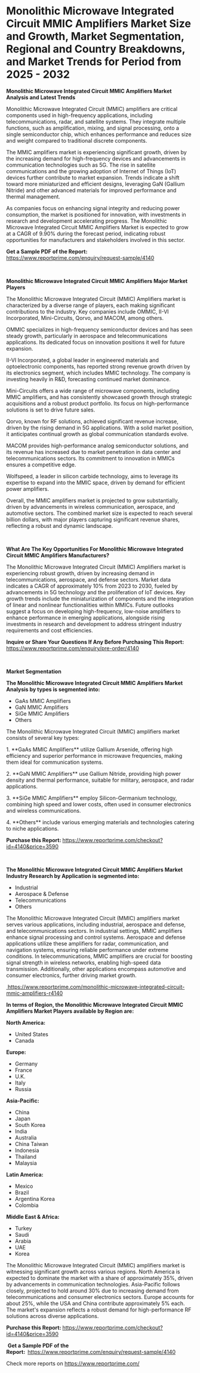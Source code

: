 <p><h1>Monolithic Microwave Integrated Circuit MMIC Amplifiers Market Size and Growth, Market Segmentation, Regional and Country Breakdowns, and Market Trends for Period from 2025 -  2032</h1></p><p><strong>Monolithic Microwave Integrated Circuit MMIC Amplifiers Market Analysis and Latest Trends</strong></p>
<p><p>Monolithic Microwave Integrated Circuit (MMIC) amplifiers are critical components used in high-frequency applications, including telecommunications, radar, and satellite systems. They integrate multiple functions, such as amplification, mixing, and signal processing, onto a single semiconductor chip, which enhances performance and reduces size and weight compared to traditional discrete components.</p><p>The MMIC amplifiers market is experiencing significant growth, driven by the increasing demand for high-frequency devices and advancements in communication technologies such as 5G. The rise in satellite communications and the growing adoption of Internet of Things (IoT) devices further contribute to market expansion. Trends indicate a shift toward more miniaturized and efficient designs, leveraging GaN (Gallium Nitride) and other advanced materials for improved performance and thermal management.</p><p>As companies focus on enhancing signal integrity and reducing power consumption, the market is positioned for innovation, with investments in research and development accelerating progress. The Monolithic Microwave Integrated Circuit MMIC Amplifiers Market is expected to grow at a CAGR of 9.90% during the forecast period, indicating robust opportunities for manufacturers and stakeholders involved in this sector.</p></p>
<p><strong>Get a Sample PDF of the Report:&nbsp;</strong> <a href="https://www.reportprime.com/enquiry/request-sample/4140?utm_campaign=2760&utm_medium=2&utm_source=Github&utm_content=ia&utm_term=18032025&utm_id=monolithic-microwave-integrated-circuit-mmic-amplifiers">https://www.reportprime.com/enquiry/request-sample/4140</a></p>
<p>&nbsp;</p>
<p><strong>Monolithic Microwave Integrated Circuit MMIC Amplifiers Major Market Players</strong></p>
<p><p>The Monolithic Microwave Integrated Circuit (MMIC) Amplifiers market is characterized by a diverse range of players, each making significant contributions to the industry. Key companies include OMMIC, II-VI Incorporated, Mini-Circuits, Qorvo, and MACOM, among others. </p><p>OMMIC specializes in high-frequency semiconductor devices and has seen steady growth, particularly in aerospace and telecommunications applications. Its dedicated focus on innovation positions it well for future expansion.</p><p>II-VI Incorporated, a global leader in engineered materials and optoelectronic components, has reported strong revenue growth driven by its electronics segment, which includes MMIC technology. The company is investing heavily in R&D, forecasting continued market dominance.</p><p>Mini-Circuits offers a wide range of microwave components, including MMIC amplifiers, and has consistently showcased growth through strategic acquisitions and a robust product portfolio. Its focus on high-performance solutions is set to drive future sales.</p><p>Qorvo, known for RF solutions, achieved significant revenue increase, driven by the rising demand in 5G applications. With a solid market position, it anticipates continual growth as global communication standards evolve.</p><p>MACOM provides high-performance analog semiconductor solutions, and its revenue has increased due to market penetration in data center and telecommunications sectors. Its commitment to innovation in MMICs ensures a competitive edge.</p><p>Wolfspeed, a leader in silicon carbide technology, aims to leverage its expertise to expand into the MMIC space, driven by demand for efficient power amplifiers.</p><p>Overall, the MMIC amplifiers market is projected to grow substantially, driven by advancements in wireless communication, aerospace, and automotive sectors. The combined market size is expected to reach several billion dollars, with major players capturing significant revenue shares, reflecting a robust and dynamic landscape.</p></p>
<p>&nbsp;</p>
<p><strong>What Are The Key Opportunities For Monolithic Microwave Integrated Circuit MMIC Amplifiers Manufacturers?</strong></p>
<p><p>The Monolithic Microwave Integrated Circuit (MMIC) Amplifiers market is experiencing robust growth, driven by increasing demand in telecommunications, aerospace, and defense sectors. Market data indicates a CAGR of approximately 10% from 2023 to 2030, fueled by advancements in 5G technology and the proliferation of IoT devices. Key growth trends include the miniaturization of components and the integration of linear and nonlinear functionalities within MMICs. Future outlooks suggest a focus on developing high-frequency, low-noise amplifiers to enhance performance in emerging applications, alongside rising investments in research and development to address stringent industry requirements and cost efficiencies.</p></p>
<p><strong>Inquire or Share Your Questions If Any Before Purchasing This Report:</strong> <a href="https://www.reportprime.com/enquiry/pre-order/4140?utm_campaign=2760&utm_medium=2&utm_source=Github&utm_content=ia&utm_term=18032025&utm_id=monolithic-microwave-integrated-circuit-mmic-amplifiers">https://www.reportprime.com/enquiry/pre-order/4140</a></p>
<p>&nbsp;</p>
<p><strong>Market Segmentation</strong></p>
<p><strong>The Monolithic Microwave Integrated Circuit MMIC Amplifiers Market Analysis by types is segmented into:</strong></p>
<p><ul><li>GaAs MMIC Amplifiers</li><li>GaN MMIC Amplifiers</li><li>SiGe MMIC Amplifiers</li><li>Others</li></ul></p>
<p><p>The Monolithic Microwave Integrated Circuit (MMIC) amplifiers market consists of several key types: </p><p>1. **GaAs MMIC Amplifiers** utilize Gallium Arsenide, offering high efficiency and superior performance in microwave frequencies, making them ideal for communication systems. </p><p>2. **GaN MMIC Amplifiers** use Gallium Nitride, providing high power density and thermal performance, suitable for military, aerospace, and radar applications. </p><p>3. **SiGe MMIC Amplifiers** employ Silicon-Germanium technology, combining high speed and lower costs, often used in consumer electronics and wireless communications. </p><p>4. **Others** include various emerging materials and technologies catering to niche applications.</p></p>
<p><strong>Purchase this Report:&nbsp;</strong><a href="https://www.reportprime.com/checkout?id=4140&price=3590&utm_campaign=2760&utm_medium=2&utm_source=Github&utm_content=ia&utm_term=18032025&utm_id=monolithic-microwave-integrated-circuit-mmic-amplifiers">https://www.reportprime.com/checkout?id=4140&price=3590</a></p>
<p>&nbsp;</p>
<p><strong>The Monolithic Microwave Integrated Circuit MMIC Amplifiers Market Industry Research by Application is segmented into:</strong></p>
<p><ul><li>Industrial</li><li>Aerospace & Defense</li><li>Telecommunications</li><li>Others</li></ul></p>
<p><p>The Monolithic Microwave Integrated Circuit (MMIC) amplifiers market serves various applications, including industrial, aerospace and defense, and telecommunications sectors. In industrial settings, MMIC amplifiers enhance signal processing and control systems. Aerospace and defense applications utilize these amplifiers for radar, communication, and navigation systems, ensuring reliable performance under extreme conditions. In telecommunications, MMIC amplifiers are crucial for boosting signal strength in wireless networks, enabling high-speed data transmission. Additionally, other applications encompass automotive and consumer electronics, further driving market growth.</p></p>
<p><a href="https://www.reportprime.com/monolithic-microwave-integrated-circuit-mmic-amplifiers-r4140?utm_campaign=2760&utm_medium=2&utm_source=Github&utm_content=ia&utm_term=18032025&utm_id=monolithic-microwave-integrated-circuit-mmic-amplifiers">&nbsp;https://www.reportprime.com/monolithic-microwave-integrated-circuit-mmic-amplifiers-r4140</a></p>
<p><strong>In terms of Region, the Monolithic Microwave Integrated Circuit MMIC Amplifiers Market Players available by Region are:</strong></p>
<p>
    <p> <strong> North America: </strong>
        <ul>
            <li>United States</li>
            <li>Canada</li>
        </ul>
        </p> 
    <p> <strong> Europe: </strong>
        <ul>
            <li>Germany</li>
            <li>France</li>
            <li>U.K.</li>
            <li>Italy</li>
            <li>Russia</li>
        </ul>
        </p> 
    <p> <strong> Asia-Pacific: </strong>
        <ul>
            <li>China</li>
            <li>Japan</li>
            <li>South Korea</li>
            <li>India</li>
            <li>Australia</li>
            <li>China Taiwan</li>
            <li>Indonesia</li>
            <li>Thailand</li>
            <li>Malaysia</li>
        </ul>
        </p> 
    <p> <strong> Latin America: </strong>
        <ul>
            <li>Mexico</li>
            <li>Brazil</li>
            <li>Argentina Korea</li>
            <li>Colombia</li>
        </ul>
        </p> 
    <p> <strong> Middle East & Africa: </strong>
        <ul>
            <li>Turkey</li>
            <li>Saudi</li>
            <li>Arabia</li>
            <li>UAE</li>
            <li>Korea</li>
        </ul>
    </p>
    </p>
<p><p>The Monolithic Microwave Integrated Circuit (MMIC) amplifiers market is witnessing significant growth across various regions. North America is expected to dominate the market with a share of approximately 35%, driven by advancements in communication technologies. Asia-Pacific follows closely, projected to hold around 30% due to increasing demand from telecommunications and consumer electronics sectors. Europe accounts for about 25%, while the USA and China contribute approximately 5% each. The market's expansion reflects a robust demand for high-performance RF solutions across diverse applications.</p></p>
<p><strong>Purchase this Report: </strong><a href="https://www.reportprime.com/checkout?id=4140&price=3590&utm_campaign=2760&utm_medium=2&utm_source=Github&utm_content=ia&utm_term=18032025&utm_id=monolithic-microwave-integrated-circuit-mmic-amplifiers">https://www.reportprime.com/checkout?id=4140&price=3590</a></p>
<p>&nbsp;<strong>Get a Sample PDF of the Report:&nbsp;&nbsp;</strong><a href="https://www.reportprime.com/enquiry/request-sample/4140?utm_campaign=2760&utm_medium=2&utm_source=Github&utm_content=ia&utm_term=18032025&utm_id=monolithic-microwave-integrated-circuit-mmic-amplifiers">https://www.reportprime.com/enquiry/request-sample/4140</a></p>
<p><strong></strong></p>
<p>Check more reports on <a href="https://www.reportprime.com/?utm_campaign=2760&utm_medium=2&utm_source=Github&utm_content=ia&utm_term=18032025&utm_id=monolithic-microwave-integrated-circuit-mmic-amplifiers">https://www.reportprime.com/</a></p>